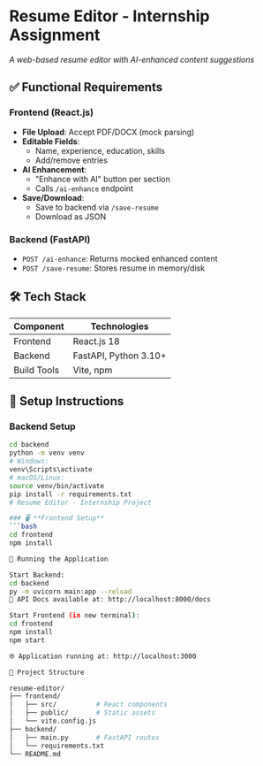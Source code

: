 # Resume Editor - Internship Assignment 
*A web-based resume editor with AI-enhanced content suggestions*
## ✅ Functional Requirements

### Frontend (React.js)
- **File Upload**: Accept PDF/DOCX (mock parsing)
- **Editable Fields**: 
  - Name, experience, education, skills
  - Add/remove entries
- **AI Enhancement**: 
  - "Enhance with AI" button per section
  - Calls `/ai-enhance` endpoint
- **Save/Download**: 
  - Save to backend via `/save-resume`
  - Download as JSON

### Backend (FastAPI)
- `POST /ai-enhance`: Returns mocked enhanced content
- `POST /save-resume`: Stores resume in memory/disk

## 🛠️ Tech Stack
| Component | Technologies |
|-----------|--------------|
| Frontend  | React.js 18 |
| Backend   | FastAPI, Python 3.10+ |
| Build Tools | Vite, npm |

## 🚀 Setup Instructions

### Backend Setup
```bash
cd backend
python -m venv venv
# Windows:
venv\Scripts\activate
# macOS/Linux:
source venv/bin/activate
pip install -r requirements.txt
# Resume Editor - Internship Project

### 🖥️ **Frontend Setup**
```bash
cd frontend
npm install

🚀 Running the Application

Start Backend:
cd backend
py -m uvicorn main:app --reload
📄 API Docs available at: http://localhost:8000/docs

Start Frontend (in new terminal):
cd frontend
npm install
npm start

🌐 Application running at: http://localhost:3000

📁 Project Structure

resume-editor/
├── frontend/
│   ├── src/          # React components
│   ├── public/       # Static assets
│   └── vite.config.js
├── backend/
│   ├── main.py       # FastAPI routes
│   └── requirements.txt
└── README.md



